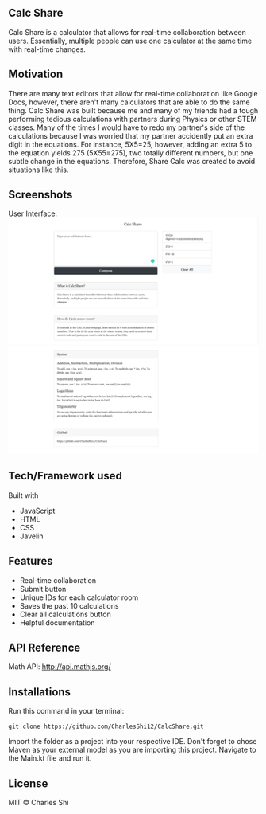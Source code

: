 ## Calc Share
Calc Share is a calculator that allows for real-time collaboration between users. Essentially, multiple people can use one calculator at the same time with real-time changes.

## Motivation
There are many text editors that allow for real-time collaboration like Google Docs, however, there aren't many calculators that are able to do the same thing. Calc Share was built because me and many of my friends had a tough performing tedious calculations with partners during Physics or other STEM classes. Many of the times I would have to redo my partner's side of the calculations because I was worried that my partner accidently put an extra digit in the equations. For instance, 5X5=25, however, adding an extra 5 to the equation yields 275 (5X55=275), two totally different numbers, but one subtle change in the equations. Therefore, Share Calc was created to avoid situations like this. 

## Screenshots
User Interface:
![Image #1](https://github.com/CharlesShi12/CalcShare/blob/master/demo/Screen%20Shot%202020-08-11%20at%202.33.20%20PM.png)
![Image #2](https://github.com/CharlesShi12/CalcShare/blob/master/demo/Screen%20Shot%202020-08-11%20at%206.51.19%20PM.png)

## Tech/Framework used
Built with 
* JavaScript
* HTML
* CSS
* Javelin 

## Features
* Real-time collaboration
* Submit button
* Unique IDs for each calculator room
* Saves the past 10 calculations
* Clear all calculations button
* Helpful documentation

## API Reference
Math API: http://api.mathjs.org/

## Installations
Run this command in your terminal: 
```
git clone https://github.com/CharlesShi12/CalcShare.git
```
Import the folder as a project into your respective IDE. 
Don't forget to chose Maven as your external model as you are importing this project. 
Navigate to the Main.kt file and run it. 

## License
MIT © Charles Shi

